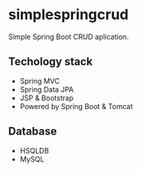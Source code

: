 # simplespringcrud
Simple Spring Boot CRUD aplication.

## Techology stack
- Spring MVC
- Spring Data JPA
- JSP & Bootstrap
- Powered by Spring Boot & Tomcat

## Database
- HSQLDB
- MySQL

